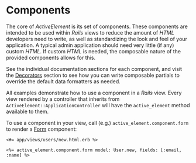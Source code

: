 # Components

The core of _ActiveElement_ is its set of components. These components are intended to be used within _Rails_ views to reduce the amount of _HTML_ developers need to write, as well as standardizing the look and feel of your application. A typical admin application should need very little (if any) custom _HTML_. If custom _HTML_ is needed, the composable nature of the provided components allows for this.

See the individual documentation sections for each component, and visit the [Decorators](decorators.html) section to see how you can write composable partials to override the default data formatters as needed.

All examples demonstrate how to use a component in a _Rails_ view. Every view rendered by a controller that inherits from `ActiveElement::ApplicationController` will have the `active_element` method available to them.

To use a component in your view, call (e.g.) `active_element.component.form` to render a [Form](components/form.html) component:

```erb
<#= app/views/users/new.html.erb %>

<%= active_element.component.form model: User.new, fields: [:email, :name] %>
```
